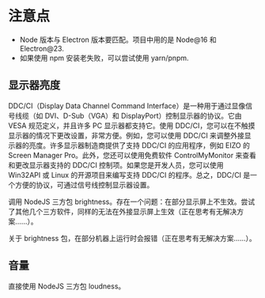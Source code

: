 # 注意点

- Node 版本与 Electron 版本要匹配。项目中用的是 Node@16 和 Electron@23.
- 如果使用 npm 安装老失败，可以尝试使用 yarn/pnpm.

## 显示器亮度

DDC/CI（Display Data Channel Command Interface）是一种用于通过显像信号线缆（如 DVI、D-Sub（VGA）和 DisplayPort）控制显示器的协议。它由 VESA 规范定义，并且许多 PC 显示器都支持它。使用 DDC/CI，您可以在不触摸显示器的情况下更改设置，非常方便。例如，您可以使用 DDC/CI 来调整外接显示器的亮度。许多显示器制造商提供了支持 DDC/CI 的应用程序，例如 EIZO 的 Screen Manager Pro。此外，您还可以使用免费软件 ControlMyMonitor 来查看和更改显示器支持的 DDC/CI 控制项。如果您是开发人员，您可以使用 Win32API 或 Linux 的开源项目来编写支持 DDC/CI 的程序。总之，DDC/CI 是一个方便的协议，可通过信号线控制显示器设置。

调用 NodeJS 三方包 brightness。存在一个问题：在部分显示屏上不生效。尝试了其他几个三方软件，同样的无法在外接显示屏上生效（正在思考有无解决方案......）。

关于 brightness 包，在部分机器上运行时会报错（正在思考有无解决方案......）。

## 音量

直接使用 NodeJS 三方包 loudness。
